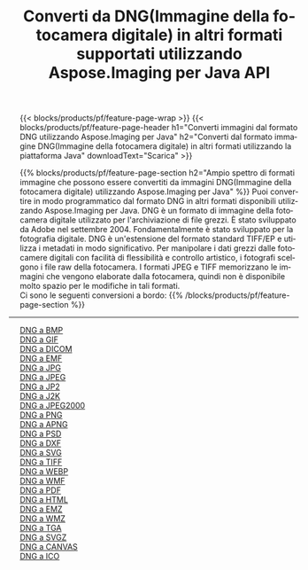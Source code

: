 ﻿---
title: Converti da DNG(Immagine della fotocamera digitale) in altri formati supportati utilizzando Aspose.Imaging per Java API 
weight: 3920
url: /it/java/conversion/from/dng 
lang: it
langdirlevel: 2
locales: zh-hans,ja,it,ru,de,es,fr,nl,id,lt,pl,pt,vi,tr,ko,zh-hant,ar,hi,th,sv,cs,uk,he
description: Aspose.Imaging può facilmente convertire da DNG(Immagine della fotocamera digitale) ad altri formati utilizzando la piattaforma Java
---

{{< blocks/products/pf/feature-page-wrap >}}
{{< blocks/products/pf/feature-page-header h1="Converti immagini dal formato DNG utilizzando Aspose.Imaging per Java" h2="Converti dal formato immagine DNG(Immagine della fotocamera digitale) in altri formati utilizzando la piattaforma Java" downloadText="Scarica" >}}


{{% blocks/products/pf/feature-page-section  h2="Ampio spettro di formati immagine che possono essere convertiti da immagini DNG(Immagine della fotocamera digitale) utilizzando Aspose.Imaging per Java" %}}
Puoi convertire in modo programmatico dal formato DNG in altri formati disponibili utilizzando
Aspose.Imaging per Java. DNG è un formato di immagine della fotocamera digitale utilizzato per l'archiviazione di file grezzi. È stato sviluppato da Adobe nel settembre 2004. Fondamentalmente è stato sviluppato per la fotografia digitale. DNG è un'estensione del formato standard TIFF/EP e utilizza i metadati in modo significativo. Per manipolare i dati grezzi dalle fotocamere digitali con facilità di flessibilità e controllo artistico, i fotografi scelgono i file raw della fotocamera. I formati JPEG e TIFF memorizzano le immagini che vengono elaborate dalla fotocamera, quindi non è disponibile molto spazio per le modifiche in tali formati.
<br/>
Ci sono le seguenti conversioni a bordo:
{{% /blocks/products/pf/feature-page-section %}}
<div class="container-fluid productfamilypage bg-gray">
    <div class="convertypes bg-gray agp-content section">
        <div class="container">
		<hr style="margin-left:-20px;"/>
		<div class="row other-converters">
		    <div class='col-md-2 other-converter remove-lp remove-rp'><a href="/imaging/it/java/conversion/dng-to-bmp" >DNG a BMP</a></div><div class='col-md-2 other-converter remove-lp remove-rp'><a href="/imaging/it/java/conversion/dng-to-gif" >DNG a GIF</a></div><div class='col-md-2 other-converter remove-lp remove-rp'><a href="/imaging/it/java/conversion/dng-to-dicom" >DNG a DICOM</a></div><div class='col-md-2 other-converter remove-lp remove-rp'><a href="/imaging/it/java/conversion/dng-to-emf" >DNG a EMF</a></div><div class='col-md-2 other-converter remove-lp remove-rp'><a href="/imaging/it/java/conversion/dng-to-jpg" >DNG a JPG</a></div><div class='col-md-2 other-converter remove-lp remove-rp'><a href="/imaging/it/java/conversion/dng-to-jpeg" >DNG a JPEG</a></div><div class='col-md-2 other-converter remove-lp remove-rp'><a href="/imaging/it/java/conversion/dng-to-jp2" >DNG a JP2</a></div><div class='col-md-2 other-converter remove-lp remove-rp'><a href="/imaging/it/java/conversion/dng-to-j2k" >DNG a J2K</a></div><div class='col-md-2 other-converter remove-lp remove-rp'><a href="/imaging/it/java/conversion/dng-to-jpeg2000" >DNG a JPEG2000</a></div><div class='col-md-2 other-converter remove-lp remove-rp'><a href="/imaging/it/java/conversion/dng-to-png" >DNG a PNG</a></div><div class='col-md-2 other-converter remove-lp remove-rp'><a href="/imaging/it/java/conversion/dng-to-apng" >DNG a APNG</a></div><div class='col-md-2 other-converter remove-lp remove-rp'><a href="/imaging/it/java/conversion/dng-to-psd" >DNG a PSD</a></div><div class='col-md-2 other-converter remove-lp remove-rp'><a href="/imaging/it/java/conversion/dng-to-dxf" >DNG a DXF</a></div><div class='col-md-2 other-converter remove-lp remove-rp'><a href="/imaging/it/java/conversion/dng-to-svg" >DNG a SVG</a></div><div class='col-md-2 other-converter remove-lp remove-rp'><a href="/imaging/it/java/conversion/dng-to-tiff" >DNG a TIFF</a></div><div class='col-md-2 other-converter remove-lp remove-rp'><a href="/imaging/it/java/conversion/dng-to-webp" >DNG a WEBP</a></div><div class='col-md-2 other-converter remove-lp remove-rp'><a href="/imaging/it/java/conversion/dng-to-wmf" >DNG a WMF</a></div><div class='col-md-2 other-converter remove-lp remove-rp'><a href="/imaging/it/java/conversion/dng-to-pdf" >DNG a PDF</a></div><div class='col-md-2 other-converter remove-lp remove-rp'><a href="/imaging/it/java/conversion/dng-to-html" >DNG a HTML</a></div><div class='col-md-2 other-converter remove-lp remove-rp'><a href="/imaging/it/java/conversion/dng-to-emz" >DNG a EMZ</a></div><div class='col-md-2 other-converter remove-lp remove-rp'><a href="/imaging/it/java/conversion/dng-to-wmz" >DNG a WMZ</a></div><div class='col-md-2 other-converter remove-lp remove-rp'><a href="/imaging/it/java/conversion/dng-to-tga" >DNG a TGA</a></div><div class='col-md-2 other-converter remove-lp remove-rp'><a href="/imaging/it/java/conversion/dng-to-svgz" >DNG a SVGZ</a></div><div class='col-md-2 other-converter remove-lp remove-rp'><a href="/imaging/it/java/conversion/dng-to-canvas" >DNG a CANVAS</a></div><div class='col-md-2 other-converter remove-lp remove-rp'><a href="/imaging/it/java/conversion/dng-to-ico" >DNG a ICO</a></div>
                </div>
        </div>
    </div>
</div>
<br/>

